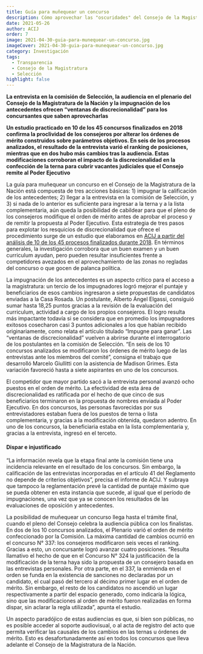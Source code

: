 ```yaml
---
title: Guía para muñequear un concurso
description: Cómo aprovechar las "oscuridades" del Consejo de la Magistratura
date: 2021-05-26
author: ACIJ
order: 7
image: 2021-04-30-guia-para-munequear-un-concurso.jpg
imageCover: 2021-04-30-guia-para-munequear-un-concurso.jpg
category: Investigación
tags:
  - Transparencia
  - Consejo de la Magistratura
  - Selección
highlight: false
---
```


**La entrevista en la comisión de Selección, la audiencia en el plenario del Consejo de la Magistratura de la Nación y la impugnación de los antecedentes ofrecen “ventanas de discrecionalidad” para los concursantes que saben aprovecharlas**

**Un estudio practicado en 10 de los 45 concursos finalizados en 2018 confirma la proclividad de los consejeros por alterar los órdenes de mérito construidos sobre parámetros objetivos. En seis de los procesos analizados, el resultado de la entrevista varió el ranking de posiciones, mientras que en dos hubo más cambios tras la audiencia. Estas modificaciones corroboran el impacto de la discrecionalidad en la confección de la terna para cubrir vacantes judiciales que el Consejo remite al Poder Ejecutivo**

La guía para muñequear un concurso en el Consejo de la Magistratura de la Nación está compuesta de tres acciones básicas: 1) impugnar la calificación de los antecedentes; 2) llegar a la entrevista en la comisión de Selección, y 3) si nada de lo anterior es suficiente para ingresar a la terna y a la lista complementaria, aún queda la posibilidad de cabildear para que el pleno de los consejeros modifique el orden de mérito antes de aprobar el proceso y de remitir la propuesta al Poder Ejecutivo. Esta estrategia de tres pasos para explotar los resquicios de discrecionalidad que ofrece el procedimiento surge de un estudio que elaboramos en [ACIJ a partir del análisis de 10 de los 45 procesos finalizados durante 2018](https://acij.org.ar/wp-content/uploads/2020/01/An%C3%A1lisis-de-la-evaluaci%C3%B3n-en-los-concursos-p%C3%BAblicos-de-selecci%C3%B3n-digital.pdf). En términos generales, la investigación corrobora que un buen examen y un buen curriculum ayudan, pero pueden resultar insuficientes frente a competidores avezados en el aprovechamiento de las zonas no regladas del concurso o que gocen de palanca política.

La impugnación de los antecedentes es un aspecto crítico para el acceso a la magistratura: un tercio de los impugnadores logró mejorar el puntaje y beneficiarios de esos cambios ingresaron a siete propuestas de candidatos enviadas a la Casa Rosada. Un postulante, Alberto Ángel Elgassi, consiguió sumar hasta 18,25 puntos gracias a la revisión de la evaluación del curriculum, actividad a cargo de los propios consejeros. El logro resulta más impactante todavía si se considera que en promedio los impugnadores exitosos cosecharon casi 3 puntos adicionales a los que habían recibido originariamente, como relata el artículo titulado “Impugne para ganar”.
Las “ventanas de discrecionalidad” vuelven a abrirse durante el interrogatorio de los postulantes en la comisión de Selección. “En seis de los 10 concursos analizados se modificaron los órdenes de mérito luego de las entrevistas ante los miembros del comité”, consigna el trabajo que desarrolló Marcelo Giullitti con la asistencia de Madison Grimes. Esta variación favoreció hasta a siete aspirantes en uno de los concursos.

El competidor que mayor partido sacó a la entrevista personal avanzó ocho puestos en el orden de mérito. La efectividad de esta área de discrecionalidad es ratificada por el hecho de que cinco de sus beneficiarios terminaron en la propuesta de nombres enviada al Poder Ejecutivo. En dos concursos, las personas favorecidas por sus entrevistadores estaban fuera de los puestos de terna o lista complementaria, y gracias a la modificación obtenida, quedaron adentro. En uno de los concursos, la beneficiaria estaba en la lista complementaria y, gracias a la entrevista, ingresó en el terceto.

#### Dispar e injustificado

“La información revela que la etapa final ante la comisión tiene una incidencia relevante en el resultado de los concursos. Sin embargo, la calificación de las entrevistas incorporadas en el artículo 41 del Reglamento no depende de criterios objetivos”, precisa el informe de ACIJ. Y subraya que tampoco la reglamentación prevé la cantidad de puntaje máximo que se pueda obtener en esta instancia que sucede, al igual que el período de impugnaciones, una vez que ya se conocen los resultados de las evaluaciones de oposición y antecedentes.

La posibilidad de muñequear un concurso llega hasta el trámite final, cuando el pleno del Consejo celebra la audiencia pública con los finalistas. En dos de los 10 concursos analizados, el Plenario varió el orden de mérito confeccionado por la Comisión. La máxima cantidad de cambios ocurrió en el concurso N° 337: los consejeros modificaron seis veces el ranking. Gracias a esto, un concursante logró avanzar cuatro posiciones. “Resulta llamativo el hecho de que en el Concurso N° 324 la justificación de la modificación de la terna haya sido la propuesta de un consejero basada en las entrevistas personales. Por otra parte, en el 337, la enmienda en el orden se funda en la existencia de sanciones no declaradas por un candidato, el cual pasó del tercero al décimo primer lugar en el orden de mérito. Sin embargo, el resto de los candidatos no ascendió un lugar respectivamente a partir del espacio generado, como indicaría la lógica, sino que las modificaciones al orden de mérito fueron realizadas en forma dispar, sin aclarar la regla utilizada”, apunta el estudio.

Un aspecto paradójico de estas audiencias es que, si bien son públicas, no es posible acceder al soporte audiovisual, o al acta de registro del acto que permita verificar las causales de los cambios en las ternas u órdenes de mérito. Esto es desafortunadamente así en todos los concursos que lleva adelante el Consejo de la Magistratura de la Nación.